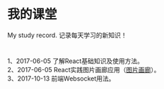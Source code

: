 # 我的课堂
My study record.
记录每天学习的新知识！
# 
1、2017-06-05 了解React基础知识及使用方法。
<br>
2、2017-06-05 React实践图片画廊应用（[图片画廊](https://sijinglei.github.io/i-love-you/)）。
<br>
3、2017-10-13 前端Websocket用法。



